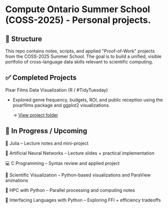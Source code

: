 # Compute Ontario Summer School (COSS-2025) - Personal projects.

## 📁 Structure
This repo contains notes, scripts, and applied "Proof-of-Work" projects from the COSS-2025 Summer School. The goal is to build a unified, visible portfolio of cross-language data skills relevant to scientific computing.

## ✅ Completed Projects
Pixar Films Data Visualization (R / #TidyTuesday)

* Explored genre frequency, budgets, ROI, and public reception using the pixarfilms package and ggplot2 visualizations.

  →  [View project folder](R-Intro-And-Vis./Project/README.md)
  
## 🔧 In Progress / Upcoming
📘 Julia – Lecture notes and mini-project

🧠 Artificial Neural Networks – Lecture slides + practical implementation

💻 C Programming – Syntax review and applied project

🧬 Scientific Visualization – Python-based visualizations and ParaView animations

🚀 HPC with Python – Parallel processing and computing notes

🧩 Interfacing Languages with Python – Exploring FFI + efficiency tradeoffs
